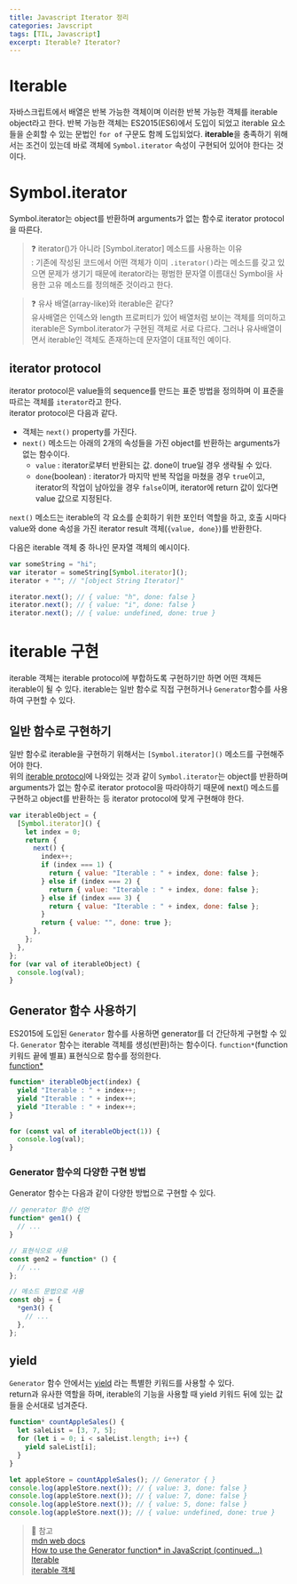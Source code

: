 ```yaml
---
title: Javascript Iterator 정리
categories: Javscript
tags: [TIL, Javascript]
excerpt: Iterable? Iterator?
---
```


# Iterable

자바스크립트에서 배열은 반복 가능한 객체이며 이러한 반복 가능한 객체를 iterable object라고 한다. 반복 가능한 객체는 ES2015(ES6)에서 도입이 되었고 iterable 요소들을 순회할 수 있는 문법인 `for of` 구문도 함께 도입되었다. **iterable**을 충족하기 위해서는 조건이 있는데 바로 객체에 `Symbol.iterator` 속성이 구현되어 있어야 한다는 것이다.

# Symbol.iterator

Symbol.iterator는 object를 반환하며 arguments가 없는 함수로 iterator protocol을 따른다.

> ❓ iterator()가 아니라 [Symbol.iterator] 메소드를 사용하는 이유  
> : 기존에 작성된 코드에서 어떤 객체가 이미 `.iterator()`라는 메소드를 갖고 있으면 문제가 생기기 때문에 iterator라는 평범한 문자열 이름대신 Symbol을 사용한 고유 메소드를 정의해준 것이라고 한다.

> ❓ 유사 배열(array-like)와 iterable은 같다?  
> 유사배열은 인덱스와 length 프로퍼티가 있어 배열처럼 보이는 객체를 의미하고 iterable은 Symbol.iterator가 구현된 객체로 서로 다르다.
> 그러나 유사배열이면서 iterable인 객체도 존재하는데 문자열이 대표적인 예이다.

## iterator protocol

iterator protocol은 value들의 sequence를 만드는 표준 방법을 정의하며 이 표준을 따르는 객체를 `iterator`라고 한다.  
iterator protocol은 다음과 같다.

- 객체는 `next()` property를 가진다.
- `next()` 메소드는 아래의 2개의 속성들을 가진 object를 반환하는 arguments가 없는 함수이다.
  - `value` : iterator로부터 반환되는 값. done이 true일 경우 생략될 수 있다.
  - `done`(boolean) : iterator가 마지막 반복 작업을 마쳤을 경우 `true`이고, iterator의 작업이 남아있을 경우 `false`이며, iterator에 return 값이 있다면 value 값으로 지정된다.

`next()` 메소드는 iterable의 각 요소를 순회하기 위한 포인터 역할을 하고, 호출 시마다 value와 done 속성을 가진 iterator result 객체(`{value, done}`)를 반환한다.

다음은 iterable 객체 중 하나인 문자열 객체의 예시이다.

```js
var someString = "hi";
var iterator = someString[Symbol.iterator]();
iterator + ""; // "[object String Iterator]"

iterator.next(); // { value: "h", done: false }
iterator.next(); // { value: "i", done: false }
iterator.next(); // { value: undefined, done: true }
```

# iterable 구현

iterable 객체는 iterable protocol에 부합하도록 구현하기만 하면 어떤 객체든 iterable이 될 수 있다. iterable는 일반 함수로 직접 구현하거나 `Generator`함수를 사용하여 구현할 수 있다.

## 일반 함수로 구현하기

일반 함수로 iterable을 구현하기 위해서는 `[Symbol.iterator]()` 메소드를 구현해주어야 한다.  
위의 [iterable protocol](#iterator-protocol)에 나와있는 것과 같이 `Symbol.iterator`는 object를 반환하며 arguments가 없는 함수로 iterator protocol을 따라야하기 때문에 next() 메소드를 구현하고 object를 반환하는 등 iterator protocol에 맞게 구현해야 한다.

```js
var iterableObject = {
  [Symbol.iterator]() {
    let index = 0;
    return {
      next() {
        index++;
        if (index === 1) {
          return { value: "Iterable : " + index, done: false };
        } else if (index === 2) {
          return { value: "Iterable : " + index, done: false };
        } else if (index === 3) {
          return { value: "Iterable : " + index, done: false };
        }
        return { value: "", done: true };
      },
    };
  },
};
for (var val of iterableObject) {
  console.log(val);
}
```

## Generator 함수 사용하기

ES2015에 도입된 `Generator` 함수를 사용하면 generator를 더 간단하게 구현할 수 있다. `Generator` 함수는 iterable 객체를 생성(반환)하는 함수이다. `function*`(function 키워드 끝에 별표) 표현식으로 함수를 정의한다.  
[function\*](https://developer.mozilla.org/ko/docs/Web/JavaScript/Reference/Statements/function*)

```js
function* iterableObject(index) {
  yield "Iterable : " + index++;
  yield "Iterable : " + index++;
  yield "Iterable : " + index++;
}

for (const val of iterableObject(1)) {
  console.log(val);
}
```

### Generator 함수의 다양한 구현 방법

Generator 함수는 다음과 같이 다양한 방법으로 구현할 수 있다.

```js
// generator 함수 선언
function* gen1() {
  // ...
}

// 표현식으로 사용
const gen2 = function* () {
  // ...
};

// 메소드 문법으로 사용
const obj = {
  *gen3() {
    // ...
  },
};
```

## yield

`Generator` 함수 안에서는 [yield](https://developer.mozilla.org/en-US/docs/Web/JavaScript/Reference/Operators/yield) 라는 특별한 키워드를 사용할 수 있다.  
return과 유사한 역할을 하며, iterable의 기능을 사용할 때 yield 키워드 뒤에 있는 값들을 순서대로 넘겨준다.

```js
function* countAppleSales() {
  let saleList = [3, 7, 5];
  for (let i = 0; i < saleList.length; i++) {
    yield saleList[i];
  }
}

let appleStore = countAppleSales(); // Generator { }
console.log(appleStore.next()); // { value: 3, done: false }
console.log(appleStore.next()); // { value: 7, done: false }
console.log(appleStore.next()); // { value: 5, done: false }
console.log(appleStore.next()); // { value: undefined, done: true }
```

> 📖 참고  
> [mdn web docs](https://developer.mozilla.org/ko/docs/Web/JavaScript/Reference/Iteration_protocols)  
> [How to use the Generator function\* in JavaScript (continued…)](https://javascript.plainenglish.io/how-to-use-the-generator-function-in-javascript-continued-aada07d220c7)  
> [Iterable](https://helloworldjavascript.net/pages/260-iteration.html)  
> [iterable 객체](https://ko.javascript.info/iterable)
